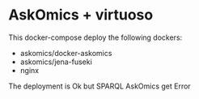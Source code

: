 # AskOmics + virtuoso

This docker-compose deploy the following dockers:

- askomics/docker-askomics
- askomics/jena-fuseki
- nginx

The deployment is Ok but SPARQL AskOmics get Error